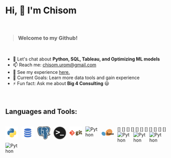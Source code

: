 <h1>Hi, 👋 I'm Chisom</h1>
<br>

> ### Welcome to my Github!

<br>

- 💬 Let's chat about **Python, SQL, Tableau, and Optimizing ML models**
- 📫 Reach me: [chisom.urom@gmail.com](chisom.urom@gmail.com)
- 📄 See my experience [here.](linkedin.com/in/chisom-urom)
- 🥅 Current Goals: Learn more data tools and gain experience
- ⚡ Fun fact: Ask me about **Big 4 Consulting** 😃

<br>

<h2>Languages and Tools:</h2>

<br>

<div>
[<img align="left" alt="Python" width="40px" src="https://raw.githubusercontent.com/github/explore/80688e429a7d4ef2fca1e82350fe8e3517d3494d/topics/python/python.png?size=48" style="padding-right:10px;" />]
[<img align="left" alt="Python" width="40px" src="https://raw.githubusercontent.com/github/explore/80688e429a7d4ef2fca1e82350fe8e3517d3494d/topics/sql/sql.png?size=48" style="padding-right:10px;" />]
[<img align="left" alt="Python" width="40px" src="https://raw.githubusercontent.com/github/explore/80688e429a7d4ef2fca1e82350fe8e3517d3494d/topics/postgresql/postgresql.png?size=48" style="padding-right:10px;" />]
[<img align="left" alt="Python" width="40px" src="https://raw.githubusercontent.com/github/explore/d92924b1d925bb134e308bd29c9de6c302ed3beb/topics/terminal/terminal.png?size=48" style="padding-right:10px;"/>]
[<img align="left" alt="Python" width="40px" src="https://raw.githubusercontent.com/github/explore/80688e429a7d4ef2fca1e82350fe8e3517d3494d/topics/git/git.png?size=48" style="padding-right:10px;"/>]
[<img align="left" alt="Python" width="40px" src="https://github.com/pandas-dev.png?size=40" style="padding-right:10px;"/>]
[<img align="left" alt="Python" width="40px" src="https://raw.githubusercontent.com/github/explore/80688e429a7d4ef2fca1e82350fe8e3517d3494d/topics/scikit-learn/scikit-learn.png?size=48" style="padding-right:10px;"/>]
[<img align="left" alt="Python" width="40px" src="https://github.com/terraform-google-modules.png?size=40" style="padding-right:10px;"/>]
[<img align="left" alt="Python" width="40px" src="https://github.com/tableau.png?size=40" style="padding-right:10px;"/>]
[<img align="left" alt="Python" width="40px" src="https://github.com/microsoft.png?size=40" style="padding-right:10px;"/>]
[<img align="left" alt="Python" width="40px" src="https://cdn.jsdelivr.net/gh/devicons/devicon/icons/vscode/vscode-original.svg" style="padding-right:10px;"/>]
</div>
<br>
